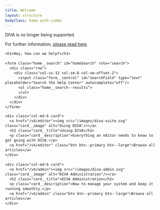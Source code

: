 ```yaml
---
title: Welcome
layout: structure
bodyClass: home with-jumbo
---
```


<div class="jumbotron">
  <div class="container">
    <div class="tip tip--danger">
      <p>DIVA is no longer being supported.</p>
      <p>For further information, <a href="https://www.group6.co.nz">please read here</a>.</p>
    </div>

    <h1>Hey, how can we help?</h1>

    <form class="home__search" id="homeSearch" role="search">
      <div class="row">
        <div class="col-xs-12 col-sm-8 col-sm-offset-2">
          <input class="form__control" id="searchField" type="text" placeholder="Search the Help Center" autocomplete="off"/>
          <ul class="home__search--results">
          </ul>
        </div>
      </div>
    </form>

  </div>
</div>

<div class="container">
  <div class="row">

    <div class="col-md-6 card">
      <a href="/v4/editor"><img src="/images/diva-suite.svg" class="card__image" alt="Using DIVA"/></a>
      <h2 class="card__title">Using DIVA</h2>
      <p class="card__description">Everything an editor needs to know to get going with DIVA.</p>
      <a href="/v4/editor" class="btn btn--primary btn--large">Browse all articles</a>
    </div>

    <div class="col-md-6 card">
      <a href="/v4/admin"><img src="/images/diva-admin.svg" class="card__image" alt="DIVA Administration"/></a>
      <h2 class="card__title">DIVA Administration</h2>
      <p class="card__description">How to manage your system and keep it running smoothly.</p>
      <a href="/v4/admin" class="btn btn--primary btn--large">Browse all articles</a>
    </div>

  </div>
</div>
